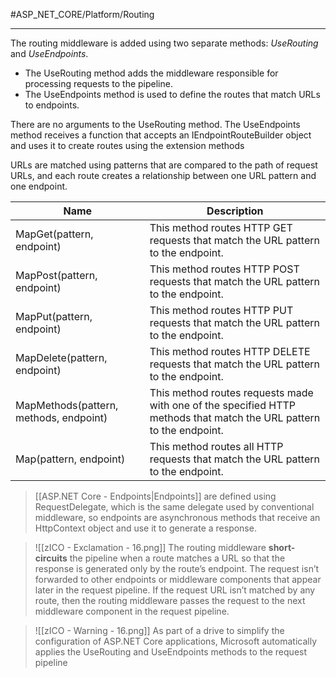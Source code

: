 #ASP_NET_CORE/Platform/Routing

---

The routing middleware is added using two separate methods: _UseRouting_ and _UseEndpoints_. 
- The UseRouting method adds the middleware responsible for processing requests to the pipeline. 
- The UseEndpoints method is used to define the routes that match URLs to endpoints. 

There are no arguments to the UseRouting method. The UseEndpoints method receives a function
that accepts an IEndpointRouteBuilder object and uses it to create routes using the extension methods

URLs are matched using patterns that are compared to the path of request URLs, and each route creates
a relationship between one URL pattern and one endpoint. 

Name|Description
--|--
MapGet(pattern, endpoint)|This method routes HTTP GET requests that match the URL pattern to the endpoint.
MapPost(pattern, endpoint)|This method routes HTTP POST requests that match the URL pattern to the endpoint.
MapPut(pattern, endpoint)|This method routes HTTP PUT requests that match the URL pattern to the endpoint.
MapDelete(pattern, endpoint)|This method routes HTTP DELETE requests that match the URL pattern to the endpoint.
MapMethods(pattern, methods, endpoint)|This method routes requests made with one of the specified HTTP methods that match the URL pattern to the endpoint.
Map(pattern, endpoint)|This method routes all HTTP requests that match the URL pattern to the endpoint.

> [[ASP.NET Core - Endpoints|Endpoints]] are defined using RequestDelegate, which is the same delegate used by conventional
> middleware, so endpoints are asynchronous methods that receive an HttpContext object and use it to generate a response.

>![[zICO - Exclamation - 16.png]] The routing middleware **short-circuits** the pipeline when a route matches a URL so that the response is generated only by the route’s endpoint. 
>The request isn’t forwarded to other endpoints or middleware components that appear later in the request pipeline.
>If the request URL isn’t matched by any route, then the routing middleware passes the request to the next middleware component in the request pipeline.

>![[zICO - Warning - 16.png]] As part of a drive to simplify the configuration of ASP.NET Core applications, Microsoft
> automatically applies the UseRouting and UseEndpoints methods to the request pipeline
